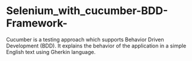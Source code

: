# Selenium_with_cucumber-BDD-Framework-
Cucumber is a testing approach which supports Behavior Driven Development (BDD). It explains the behavior of the application in a simple English text using Gherkin language. 
